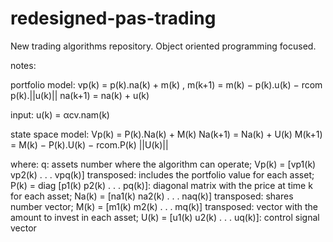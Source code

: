 # redesigned-pas-trading
New trading algorithms repository. Object oriented programming focused.

notes:

portfolio model:
vp(k) = p(k).na(k) + m(k) ,
m(k+1) = m(k) − p(k).u(k) − rcom p(k).||u(k)||
na(k+1) = na(k) + u(k)

input:
u(k) = αcv.nam(k)

state space model:
Vp(k) = P(k).Na(k) + M(k)
Na(k+1) = Na(k) + U(k)
M(k+1) = M(k) − P(k).U(k) − rcom.P(k) ||U(k)||

where:
q: assets number where the algorithm can operate;
Vp(k) = [vp1(k) vp2(k) . . . vpq(k)] transposed: includes the portfolio value for each asset;
P(k) = diag [p1(k) p2(k) . . . pq(k)]: diagonal matrix with the price at time k for each asset;
Na(k) = [na1(k) na2(k) . . . naq(k)] transposed: shares number vector;
M(k) = [m1(k) m2(k) . . . mq(k)] transposed: vector with the amount to invest in each asset;
U(k) = [u1(k) u2(k) . . . uq(k)]: control signal vector